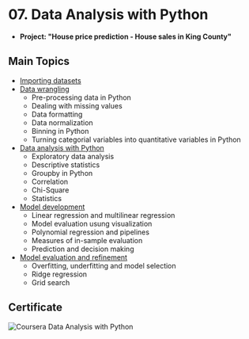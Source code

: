 # 07. Data Analysis with Python
  * **Project: "House price prediction - House sales in King County"**
## Main Topics
  * [Importing datasets](https://github.com/juliahaselhuhn/IBM-Data-Analyst-Professional-Certificate/tree/main/07.%20Data%20Analysis%20with%20Python/01.%20Importing%20Datasets)
  * [Data wrangling](https://github.com/juliahaselhuhn/IBM-Data-Analyst-Professional-Certificate/tree/main/07.%20Data%20Analysis%20with%20Python/02.%20Data%20Wrangling)
    * Pre-processing data in Python 
    * Dealing with missing values 
    * Data formatting 
    * Data normalization 
    * Binning in Python 
    * Turning categorial variables into quantitative variables in Python 
* [Data analysis with Python](https://github.com/juliahaselhuhn/IBM-Data-Analyst-Professional-Certificate/tree/main/07.%20Data%20Analysis%20with%20Python/03.%20Exploratory%20Data%20Analysis)
    * Exploratory data analysis 
    * Descriptive statistics
    * Groupby in Python 
    * Correlation 
    * Chi-Square
    * Statistics 
* [Model development](https://github.com/juliahaselhuhn/IBM-Data-Analyst-Professional-Certificate/tree/main/07.%20Data%20Analysis%20with%20Python/04.%20Model%20Development) 
    * Linear regression and multilinear regression 
    * Model evaluation usung visualization 
    * Polynomial regression and pipelines 
    * Measures of in-sample evaluation 
    * Prediction and decision making 
* [Model evaluation and refinement](https://github.com/juliahaselhuhn/IBM-Data-Analyst-Professional-Certificate/tree/main/07.%20Data%20Analysis%20with%20Python/05.%20Model%20Evaluation%20and%20Refinement) 
    * Overfitting, underfitting and model selection 
    * Ridge regression 
    * Grid search 
     
## Certificate
![Coursera Data Analysis with Python](https://user-images.githubusercontent.com/89849171/172606950-c9c242ca-506f-49d2-ad3a-4a7afe4172ea.png)
